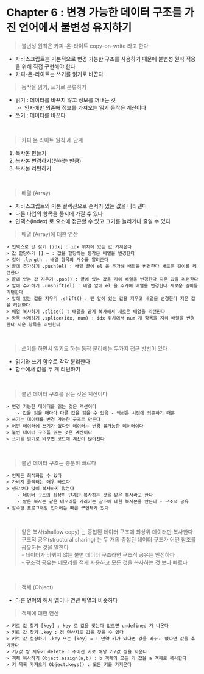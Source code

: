 # Chapter 6 : 변경 가능한 데이터 구조를 가진 언어에서 불변성 유지하기

> 불변성 원칙은 카피-온-라이트 copy-on-write 라고 한다

- 자바스크립트는 기본적으로 변경 가능한 구조를 사용하기 때문에 불변성 원칙 적용을 위해 직접 구현해야 한다
- 카피-온-라이트는 쓰기를 읽기로 바꾼다

> 동작을 읽기, 쓰기로 분류하기

- 읽기 : 데이터를 바꾸지 않고 정보를 꺼내는 것
	- 인자에만 의존해 정보를 가져오는 읽기 동작은 계산이다
- 쓰기 : 데이터를 바꾼다

<br/>

> 카피 온 라이트 원칙 세 단계

1. 복사본 만들기
2. 복사본 변경하기(원하는 만큼)
3. 복사본 리턴하기

<br/>

> 배열 (Array)

- 자바스크립트의 기본 컬렉션으로 순서가 있는 값을 나타낸다
- 다른 타입의 항목을 동시에 가질 수 있다
- 인덱스(index) 로 요소에 접근할 수 있고 크기를 늘리거나 줄일 수 있다

> 배열 (Array)에 대한 연산

    > 인덱스로 값 찾기 [idx] : idx 위치에 있는 값 가져온다
    > 값 할당하기 [] = : 값을 할당하는 동작은 배열을 변경한다
    > 길이 .length : 배열 항목의 개수를 알려준다
    > 끝에 추가하기 .push(el) : 배열 끝에 el 을 추가해 배열을 변경한다 새로운 길이를 리턴한다
    > 끝에 있는 값 지우기 .pop() : 끝에 있는 값을 지워 배열을 변경한다 지운 값을 리턴한다
    > 앞에 추가하기 .unshift(el) : 배열 앞에 el 을 추가해 배열을 변경한다 새로운 길이를 리턴한다
    > 앞에 있는 값을 지우기 .shift() : 맨 앞에 있는 값을 지우고 배열을 변경한다 지운 값을 리턴한다
    > 배열 복사하기 .slice() : 배열을 얕게 복사해서 새로운 배열을 리턴한다
    > 항목 삭제하기 .splice(idx, num) : idx 위치에서 num 개 항목을 지워 배열을 변경한다 지운 항목을 리턴한다

<br/>

> 쓰기를 하면서 읽기도 하는 동작 분리에는 두가지 접근 방법이 있다

- 읽기와 쓰기 함수로 각각 분리한다
- 함수에서 값을 두 개 리턴하기

<br/>

> 불변 데이터 구조를 읽는 것은 계산이다

    > 변경 가능한 데이터를 읽는 것은 액션이다
		- 값을 읽을 때마다 다른 값을 읽을 수 있음 - 액션은 시점에 의존하기 때문
    > 쓰기는 데이터를 변경 가능한 구조로 만든다
    > 어떤 데이터에 쓰기가 없다면 데이터는 변경 불가능한 데이터이다
    > 불변 데이터 구조를 읽는 것은 계산이다
    > 쓰기를 읽기로 바꾸면 코드에 계산이 많아진다

<br/>

> 불변 데이터 구조는 충분히 빠르다

    > 언제든 최적화할 수 있다
    > 가비지 콜렉터는 매우 빠르다
    > 생각보다 많이 복사하지 않는다
		- 데이터 구조의 최상위 단계만 복사하는 것을 얕은 복사라고 한다
		- 얕은 복사는 같은 메모리를 가리키는 참조에 대한 복사본을 만든다 - 구조적 공유
    > 함수형 프로그래밍 언어에는 빠른 구현체가 있다

<br/>

> 얕은 복사(shallow copy) 는 중첩된 데이터 구조에 최상위 데이터만 복사한다<br/>
> 구조적 공유(structural sharing) 는 두 개의 중첩된 데이터 구조가 어떤 참조를 공유하는 것을 말한다<br/>
	- 데이터가 바뀌지 않는 불변 데이터 구조라면 구조적 공유는 안전하다<br/>
	- 구조적 공유는 메모리를 적게 사용하고 모든 것을 복사하는 것 보다 빠르다

<br/>

> 객체 (Object)

- 다른 언어의 해시 맵이나 연관 배열과 비슷하다

> 객체에 대한 연산

    > 키로 값 찾기 [key] : key 로 값을 찾는다 없으면 undefined 가 나온다
    > 키로 값 찾기 .key : 점 연산자로 값을 찾을 수 있다
    > 키로 값 설정하기 .key 또는 [key] = : 만약 키가 있다면 값을 바꾸고 없다면 값을 추가한다
    > 키/값 쌍 지우기 delete : 주어진 키로 해당 키/값 쌍을 지운다
    > 객체 복사하기 Object.assign(a,b) : b 객체의 모든 키 값을 a 객체로 복사한다
    > 키 목록 가져오기 Object.keys() : 모든 키를 가져온다

